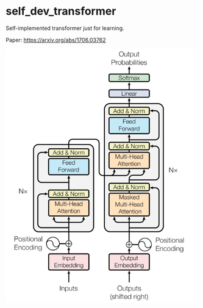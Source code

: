 # self_dev_transformer
Self-implemented transformer just for learning.

Paper: https://arxiv.org/abs/1706.03762

![Transformer Component](image.png)
